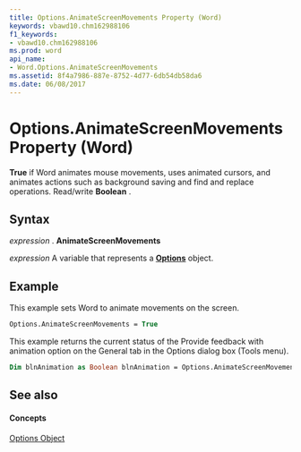 ```yaml
---
title: Options.AnimateScreenMovements Property (Word)
keywords: vbawd10.chm162988106
f1_keywords:
- vbawd10.chm162988106
ms.prod: word
api_name:
- Word.Options.AnimateScreenMovements
ms.assetid: 8f4a7986-887e-8752-4d77-6db54db58da6
ms.date: 06/08/2017
---
```



# Options.AnimateScreenMovements Property (Word)

 **True** if Word animates mouse movements, uses animated cursors, and animates actions such as background saving and find and replace operations. Read/write **Boolean** .


## Syntax

 _expression_ . **AnimateScreenMovements**

 _expression_ A variable that represents a **[Options](options-object-word.md)** object.


## Example

This example sets Word to animate movements on the screen.


```vb
Options.AnimateScreenMovements = True
```

This example returns the current status of the Provide feedback with animation option on the General tab in the Options dialog box (Tools menu).




```vb
Dim blnAnimation as Boolean blnAnimation = Options.AnimateScreenMovements
```


## See also


#### Concepts


[Options Object](options-object-word.md)

